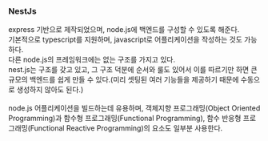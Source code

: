 ### NestJs

express 기반으로 제작되었으며, node.js에 백엔드를 구성할 수 있도록 해준다.<br />
기본적으로 typescript를 지원하며, javascript로 어플리케이션을 작성하는 것도 가능하다.<br />
다른 node.js의 프레임워크에는 없는 구조를 가지고 있다.<br />
nest.js는 구조를 갖고 있고, 그 구조 덕분에 순서와 룰도 있어서 이를 따르기만 하면 큰 규모의 백엔드를 쉽게 만들 수 있다.(미리 셋팅된 여러 기능들을 제공하기 때문에 수동으로 생성하지 않아도 된다.)<br /><br />
node.js 어플리케이션을 빌드하는데 유용하며, 객체지향 프로그래밍(Object Oriented Programming)과 함수형 프로그래밍(Functional Programming), 함수 반응형 프로그래밍(Functional Reactive Programming)의 요소도 일부분 사용한다.<br /><br />
